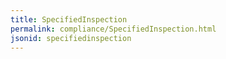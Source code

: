 ```yaml
---
title: SpecifiedInspection
permalink: compliance/SpecifiedInspection.html
jsonid: specifiedinspection
---
```

